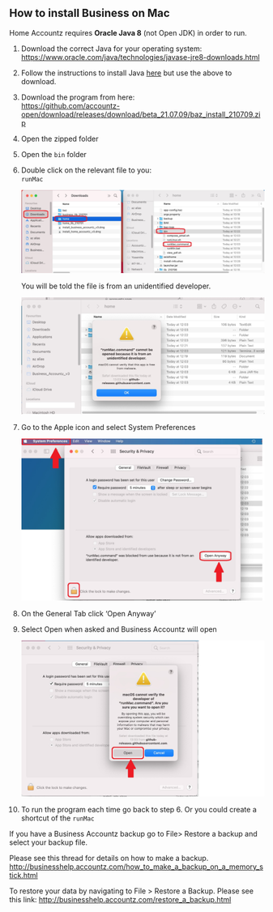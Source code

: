 ## How to install Business on Mac

Home Accountz requires **Oracle Java 8** (not Open JDK) in order to run. 

1. Download the correct Java for your operating system:   
   <https://www.oracle.com/java/technologies/javase-jre8-downloads.html>
3. Follow the instructions to install Java [here](https://www.java.com/en/download/help/windows_manual_download.html) but use the above to download.
4. Download the program from here:   
   <https://github.com/accountz-open/download/releases/download/beta_21.07.09/baz_install_210709.zip>
5. Open the zipped folder 
7. Open the `bin` folder
8. Double click on the relevant file to you:  
   `runMac`  
   
   ![haz install mac](haz-install-mac.jpg)
   
   You will be told the file is from an unidentified developer. 
   
   ![unidentified mac](unidentified-mac.jpg)
   
9. Go to the Apple icon and select System Preferences
   
   ![Security changes](security-changes.jpg)
   
9. On the General Tab click ‘Open Anyway’
9. Select Open when asked and Business Accountz will open

   ![confirm security](confirm-security.jpg)
   
9. To run the program each time go back to step 6. Or you could create a shortcut of the `runMac`

If you have a Business Accountz backup go to File> Restore a backup and select your backup file.

Please see this thread for details on how to make a backup.
<http://businesshelp.accountz.com/how_to_make_a_backup_on_a_memory_stick.html>

To restore your data by navigating to File > Restore a Backup. Please see this link:
<http://businesshelp.accountz.com/restore_a_backup.html>

   
